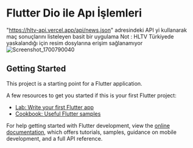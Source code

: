 # Flutter Dio ile Apı İşlemleri 

"https://hltv-api.vercel.app/api/news.json" adresindeki API yi kullanarak maç sonuçlarını listeleyen basit bir uygulama
Not : HLTV Türkiyede yaskalandığı için resim dosylarına erişim sağlanamıyor 
![Screenshot_1700790040](https://github.com/Bego-db/Csgo-API/assets/120643757/bc0daa5b-1dcb-4d36-a886-bfb9f0c1b3ce![Screenshot_1700790040](https://github.com/Bego-db/Csgo-API/assets/120643757/4b672356-2203-40e6-83f8-b98c2e11abb3)
)


## Getting Started

This project is a starting point for a Flutter application.

A few resources to get you started if this is your first Flutter project:

- [Lab: Write your first Flutter app](https://docs.flutter.dev/get-started/codelab)
- [Cookbook: Useful Flutter samples](https://docs.flutter.dev/cookbook)

For help getting started with Flutter development, view the
[online documentation](https://docs.flutter.dev/), which offers tutorials,
samples, guidance on mobile development, and a full API reference.
